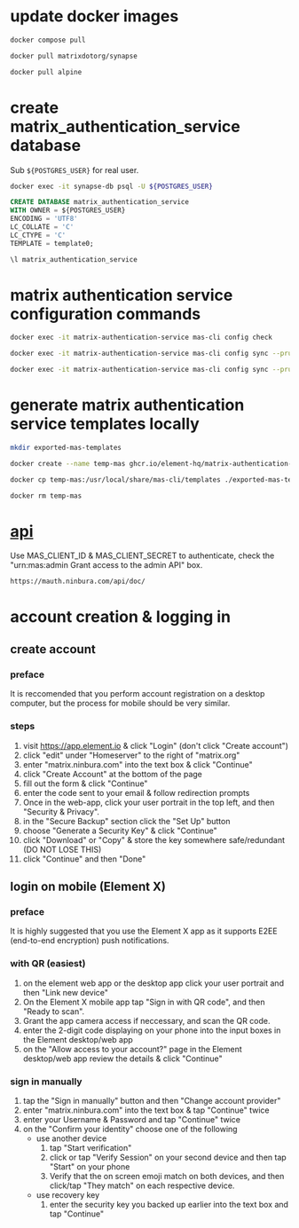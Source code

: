 # update docker images
```bash
docker compose pull
```
```bash
docker pull matrixdotorg/synapse
```
```bash
docker pull alpine
```

# create matrix_authentication_service database
Sub `${POSTGRES_USER}` for real user.
```bash
docker exec -it synapse-db psql -U ${POSTGRES_USER}
```
```sql
CREATE DATABASE matrix_authentication_service
WITH OWNER = ${POSTGRES_USER}
ENCODING = 'UTF8'
LC_COLLATE = 'C'
LC_CTYPE = 'C'
TEMPLATE = template0;
```
```bash
\l matrix_authentication_service
```

# matrix authentication service configuration commands
```bash
docker exec -it matrix-authentication-service mas-cli config check
```
```bash
docker exec -it matrix-authentication-service mas-cli config sync --prune
```
```bash
docker exec -it matrix-authentication-service mas-cli config sync --prune --dryrun
```

# generate matrix authentication service templates locally
```bash
mkdir exported-mas-templates
```
```bash
docker create --name temp-mas ghcr.io/element-hq/matrix-authentication-service:latest
```
```bash
docker cp temp-mas:/usr/local/share/mas-cli/templates ./exported-mas-templates
```
```bash
docker rm temp-mas
```

# [api](https://mauth.ninbura.com/api/doc/)
Use MAS_CLIENT_ID & MAS_CLIENT_SECRET to authenticate, check the "urn:mas:admin Grant access to the admin API" box.

```
https://mauth.ninbura.com/api/doc/
```

# account creation & logging in
## create account
### preface
It is reccomended that you perform account registration on a desktop computer, but the process for mobile should be very similar.
### steps
1. visit https://app.element.io & click "Login" (don't click "Create account")
2. click "edit" under "Homeserver" to the right of "matrix.org"
3. enter "matrix.ninbura.com" into the text box & click "Continue"
4. click "Create Account" at the bottom of the page
5. fill out the form & click "Continue"
6. enter the code sent to your email & follow redirection prompts
7. Once in the web-app, click your user portrait in the top left, and then "Security & Privacy".
8. in the "Secure Backup" section click the "Set Up" button
9. choose "Generate a Security Key" & click "Continue"
10. click "Download" or "Copy" & store the key somewhere safe/redundant (DO NOT LOSE THIS)
11. click "Continue" and then "Done"

## login on mobile (Element X)
### preface
It is highly suggested that you use the Element X app as it supports E2EE (end-to-end encryption) push notifications.
### with QR (easiest)
1. on the element web app or the desktop app click your user portrait and then "Link new device"
2. On the Element X mobile app tap "Sign in with QR code", and then "Ready to scan". 
3. Grant the app camera access if neccessary, and scan the QR code.
4. enter the 2-digit code displaying on your phone into the input boxes in the Element desktop/web app
5. on the "Allow access to your account?" page in the Element desktop/web app review the details & click "Continue"
### sign in manually
1. tap the "Sign in manually" button and then "Change account provider"
2. enter "matrix.ninbura.com" into the text box & tap "Continue" twice
3. enter your Username & Password and tap "Continue" twice
4. on the "Confirm your identity" choose one of the following
    - use another device
        1. tap "Start verification"
        2. click or tap "Verify Session" on your second device and then tap "Start" on your phone
        3. Verify that the on screen emoji match on both devices, and then click/tap "They match" on each respective device.
    - use recovery key
        1. enter the security key you backed up earlier into the text box and tap "Continue"